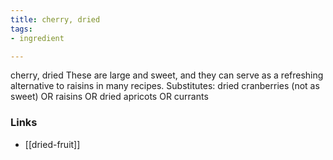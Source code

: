 ```yaml
---
title: cherry, dried
tags:
- ingredient

---
```

cherry, dried These are large and sweet, and they can serve as a refreshing alternative to raisins in many recipes. Substitutes: dried cranberries (not as sweet) OR raisins OR dried apricots OR currants

### Links

* [[dried-fruit]]
